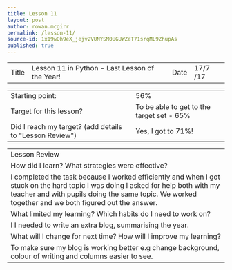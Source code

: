 ```yaml
---
title: Lesson 11
layout: post
author: rowan.mcgirr
permalink: /lesson-11/
source-id: 1x19wOh9eX_jejv2VUNYSM0UGUWZeT71srqML9ZhupAs
published: true
---
```

<table>
  <tr>
    <td>Title</td>
    <td>Lesson 11 in Python - Last Lesson of the Year!</td>
    <td>Date</td>
    <td>17/7
/17</td>
  </tr>
</table>


<table>
  <tr>
    <td>Starting point:</td>
    <td>56%</td>
  </tr>
  <tr>
    <td>Target for this lesson?</td>
    <td>To be able to get to the target set - 65%</td>
  </tr>
  <tr>
    <td>Did I reach my target? 
(add details to "Lesson Review")</td>
    <td>Yes, I got to 71%!</td>
  </tr>
</table>


<table>
  <tr>
    <td>Lesson Review</td>
  </tr>
  <tr>
    <td>How did I learn? What strategies were effective? </td>
  </tr>
  <tr>
    <td>I completed the task because I worked efficiently and when I got stuck on the hard topic I was doing I asked for help both with my teacher and with pupils doing the same topic. We worked together and we both figured out the answer.</td>
  </tr>
  <tr>
    <td>What limited my learning? Which habits do I need to work on?</td>
  </tr>
  <tr>
    <td>I I needed to write an extra blog, summarising the year.</td>
  </tr>
  <tr>
    <td>What will I change for next time? How will I improve my learning?</td>
  </tr>
  <tr>
    <td>To make sure my blog is working better e.g change background, colour of writing and columns easier to see.</td>
  </tr>
</table>


